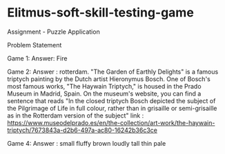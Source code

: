 # Elitmus-soft-skill-testing-game

Assignment - Puzzle Application

Problem Statement

Game 1:
Answer: Fire

Game 2:
Answer : rotterdam.
"The Garden of Earthly Delights" is a famous triptych painting by the Dutch artist Hieronymus Bosch. One of Bosch's most famous works, "The Haywain Triptych," is housed in the Prado Museum in Madrid, Spain. On the museum's website, you can find a sentence that reads "In the closed triptych Bosch depicted the subject of the Pilgrimage of Life in full colour, rather than in grisaille or semi-grisaille as in the Rotterdam version of the subject"
link : https://www.museodelprado.es/en/the-collection/art-work/the-haywain-triptych/7673843a-d2b6-497a-ac80-16242b36c3ce

Game 4:
Answer :
small
fluffy
brown
loudly
tall
thin
pale
